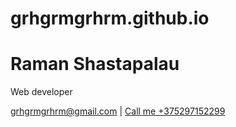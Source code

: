 # grhgrmgrhrm.github.io

# Raman Shastapalau
Web developer

<div id="webaddress">
<a href="mailto:grhgrmgrhrm@gmail.com?subject=Invitation%20to%20interview&body=Hello!%0AWe%20are%20interested%20in%20your%20work%20experience,%20so%20we%20invite%20you%20to%20an%20interview.%0AWith%20respect,%0Aour%20Team">grhgrmgrhrm@gmail.com</a>
| <a href="tel:+375297152299">Call me +375297152299</a>
</div>

